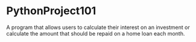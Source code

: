 # PythonProject101
A program that allows users to calculate their interest on an investment or calculate the amount that should be repaid on a home loan each month.
